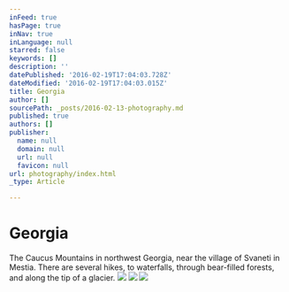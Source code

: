```yaml
---
inFeed: true
hasPage: true
inNav: true
inLanguage: null
starred: false
keywords: []
description: ''
datePublished: '2016-02-19T17:04:03.728Z'
dateModified: '2016-02-19T17:04:03.015Z'
title: Georgia
author: []
sourcePath: _posts/2016-02-13-photography.md
published: true
authors: []
publisher:
  name: null
  domain: null
  url: null
  favicon: null
url: photography/index.html
_type: Article

---
```

# Georgia

The Caucus Mountains in northwest Georgia, near the village of Svaneti in Mestia. There are several hikes, to waterfalls, through bear-filled forests, and along the tip of a glacier. ![](https://the-grid-user-content.s3-us-west-2.amazonaws.com/ed7ca3c0-07aa-4e69-8639-49acd0753614.jpg)
![](https://the-grid-user-content.s3-us-west-2.amazonaws.com/df616f48-eccd-4425-a35f-6644f3ebf044.JPG)
![](https://the-grid-user-content.s3-us-west-2.amazonaws.com/91a3eeb9-2218-49d7-b3cc-8738b149ca72.JPG)